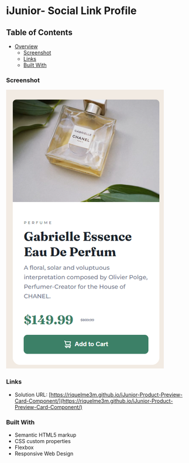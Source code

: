 # iJunior- Social Link Profile

## Table of Contents

- [Overview](#overview)
  - [Screenshot](#screenshot)
  - [Links](#links)
  - [Built With](#built-with)


### Screenshot

![](./images/screenshot.png)

### Links

- Solution URL: [https://riquelme3m.github.io/iJunior-Product-Preview-Card-Component/](https://riquelme3m.github.io/iJunior-Product-Preview-Card-Component/)

### Built With

- Semantic HTML5 markup
- CSS custom properties
- Flexbox
- Responsive Web Design

